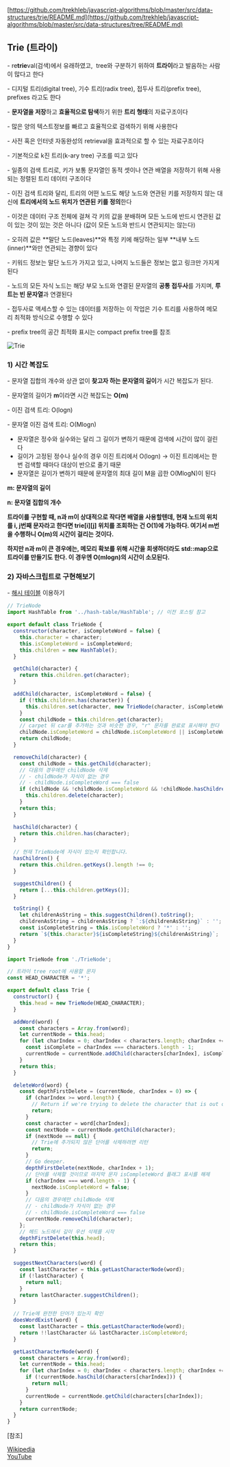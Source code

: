 [https://github.com/trekhleb/javascript-algorithms/blob/master/src/data-structures/trie/README.md](https://github.com/trekhleb/javascript-algorithms/blob/master/src/data-structures/tree/README.md)

## **Trie (트라이)**

\- re**trie**val(검색)에서 유래하였고,  tree와 구분하기 위하여 **트라이**라고 발음하는 사람이 많다고 한다

\- 디지털 트리(digital tree), 기수 트리(radix tree), 접두사 트리(prefix tree), prefixes 라고도 한다

\- **문자열을 저장**하고 **효율적으로 탐색**하기 위한 **트리 형태**의 자료구조이다

\- 많은 양의 텍스트정보를 빠르고 효율적으로 검색하기 위해 사용한다

\- 사전 혹은 인터넷 자동완성의 retrieval을 효과적으로 할 수 있는 자료구조이다

\- 기본적으로 k진 트리(k-ary tree) 구조를 띠고 있다

\- 일종의 검색 트리로, 키가 보통 문자열인 동적 셋이나 연관 배열을 저장하기 위해 사용되는 정렬된 트리 데이터 구조이다

\- 이진 검색 트리와 달리, 트리의 어떤 노드도 해당 노드와 연관된 키를 저장하지 않는 대신에 **트리에서의 노드 위치가 연관된 키를 정의**한다

\- 이것은 데이터 구조 전체에 걸쳐 각 키의 값을 분배하며 모든 노드에 반드시 연관된 값이 있는 것이 있는 것은 아니다 (값이 모든 노드와 반드시 연관되지는 않는다)

\- 오히려 값은 **말단 노드(leaves)**와 특정 키에 해당하는 일부 **내부 노드(inner)**와만 연관되는 경향이 있다

\- 키워드 정보는 말단 노드가 가지고 있고, 나머지 노드들은 정보는 없고 링크만 가지게 된다

\- 노드의 모든 자식 노드는 해당 부모 노드와 연결된 문자열의 **공통 접두사**를 가지며, **루트는 빈 문자열**과 연결된다

\- 접두사로 액세스할 수 있는 데이터를 저장하는 이 작업은 기수 트리를 사용하여 메모리 최적화 방식으로 수행할 수 있다

\- prefix tree의 공간 최적화 표시는 compact prefix tree를 참조

![Trie](https://upload.wikimedia.org/wikipedia/commons/b/be/Trie_example.svg)

### 1) 시간 복잡도

\- 문자열 집합의 개수와 상관 없이 **찾고자 하는 문자열의 길이**가 시간 복잡도가 된다.

\- 문자열의 길이가 **m**이라면 시간 복잡도는 **O(m)**

\- 이진 검색 트리: O(logn)

\- 문자열 이진 검색 트리: O(Mlogn)

- 문자열은 정수와 실수와는 달리 그 길이가 변하기 때문에 검색에 시간이 많이 걸린다
- 길이가 고정된 정수나 실수의 경우 이진 트리에서 O(logn) -> 이진 트리에서는 한 번 검색할 때마다 대상이 반으로 줄기 때문
- 문자열은 길이가 변하기 때문에 문자열의 최대 길이 M을 곱한 O(MlogN)이 된다

**m: 문자열의 길이**

**n: 문자열 집합의 개수**

**트라이를 구현할 때, n과 m이 상대적으로 작다면 배열을 사용할텐데, 현재 노드의 위치를 i, j번째 문자라고 한다면 trie\[i\]\[j\] 위치를 조회하는 건 O(1)에 가능하다. 여기서 m번을 수행하니 O(m)의 시간이 걸리는 것이다.**

**하지만 n과 m이 큰 경우에는, 메모리 확보를 위해 시간을 희생하더라도 std::map으로 트라이를 만들기도 한다. 이 경우엔 O(mlogn)의 시간이 소모된다.**

### 2) 자바스크립트로 구현해보기

\- [해시 테이블](https://github.com/siaBaek/TIL/blob/main/CS/%EC%9E%90%EB%A3%8C%EA%B5%AC%EC%A1%B0/hash_table.md) 이용하기

```javascript
// TrieNode
import HashTable from '../hash-table/HashTable'; // 이전 포스팅 참고

export default class TrieNode {
  constructor(character, isCompleteWord = false) {
    this.character = character;
    this.isCompleteWord = isCompleteWord;
    this.children = new HashTable();
  }

  getChild(character) {
    return this.children.get(character);
  }

  addChild(character, isCompleteWord = false) {
    if (!this.children.has(character)) {
      this.children.set(character, new TrieNode(character, isCompleteWord));
    }
    const childNode = this.children.get(character);
    // carpet 뒤 car를 추가하는 것과 비슷한 경우, "r" 문자를 완료로 표시해야 한다
    childNode.isCompleteWord = childNode.isCompleteWord || isCompleteWord;
    return childNode;
  }

  removeChild(character) {
    const childNode = this.getChild(character);
    // 다음의 경우에만 childNode 삭제
    // - childNode가 자식이 없는 경우
    // - childNode.isCompleteWord === false
    if (childNode && !childNode.isCompleteWord && !childNode.hasChildren()) {
      this.children.delete(character);
    }
    return this;
  }

  hasChild(character) {
    return this.children.has(character);
  }

  // 현재 TrieNode에 자식이 있는지 확인합니다.
  hasChildren() {
    return this.children.getKeys().length !== 0;
  }

  suggestChildren() {
    return [...this.children.getKeys()];
  }

  toString() {
    let childrenAsString = this.suggestChildren().toString();
    childrenAsString = childrenAsString ? `:${childrenAsString}` : '';
    const isCompleteString = this.isCompleteWord ? '*' : '';
    return `${this.character}${isCompleteString}${childrenAsString}`;
  }
}
```

```javascript
import TrieNode from './TrieNode';

// 트라이 tree root에 사용할 문자
const HEAD_CHARACTER = '*';

export default class Trie {
  constructor() {
    this.head = new TrieNode(HEAD_CHARACTER);
  }

  addWord(word) {
    const characters = Array.from(word);
    let currentNode = this.head;
    for (let charIndex = 0; charIndex < characters.length; charIndex += 1) {
      const isComplete = charIndex === characters.length - 1;
      currentNode = currentNode.addChild(characters[charIndex], isComplete);
    }
    return this;
  }

  deleteWord(word) {
    const depthFirstDelete = (currentNode, charIndex = 0) => {
      if (charIndex >= word.length) {
        // Return if we're trying to delete the character that is out of word's scope.
        return;
      }
      const character = word[charIndex];
      const nextNode = currentNode.getChild(character);
      if (nextNode == null) {
        // Trie에 추가되지 않은 단어를 삭제하려면 리턴
        return;
      }
      // Go deeper.
      depthFirstDelete(nextNode, charIndex + 1);
      // 단어를 삭제할 것이므로 마지막 문자 isCompleteWord 플래그 표시를 해제
      if (charIndex === word.length - 1) {
        nextNode.isCompleteWord = false;
      }
      // 다음의 경우에만 childNode 삭제
      // - childNode가 자식이 없는 경우
      // - childNode.isCompleteWord === false
      currentNode.removeChild(character);
    };
    // 헤드 노드에서 깊이 우선 삭제를 시작
    depthFirstDelete(this.head);
    return this;
  }

  suggestNextCharacters(word) {
    const lastCharacter = this.getLastCharacterNode(word);
    if (!lastCharacter) {
      return null;
    }
    return lastCharacter.suggestChildren();
  }

  // Trie에 완전한 단어가 있는지 확인
  doesWordExist(word) {
    const lastCharacter = this.getLastCharacterNode(word);
    return !!lastCharacter && lastCharacter.isCompleteWord;
  }

  getLastCharacterNode(word) {
    const characters = Array.from(word);
    let currentNode = this.head;
    for (let charIndex = 0; charIndex < characters.length; charIndex += 1) {
      if (!currentNode.hasChild(characters[charIndex])) {
        return null;
      }
      currentNode = currentNode.getChild(characters[charIndex]);
    }
    return currentNode;
  }
}
```

\[참조\]

[Wikipedia](https://en.wikipedia.org/wiki/Trie)  
[YouTube](https://www.youtube.com/watch?v=zIjfhVPRZCg&list=PLLXdhg_r2hKA7DPDsunoDZ-Z769jWn4R8&index=7&t=0s)
